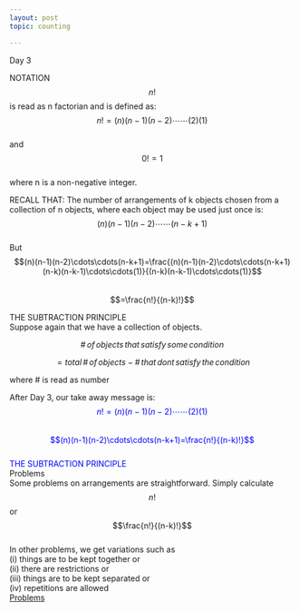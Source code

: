 ```yaml
---
layout: post
topic: counting

---
```

Day 3

NOTATION  
$$n!$$ is read as n factorian and is defined as:  
$$n!=(n)(n-1)(n-2)\cdots\cdots(2)(1)$$  
and $$0!=1$$  
where n is a non-negative integer.  

RECALL THAT:
The number of arrangements of k objects chosen from a collection of n objects, where each object may be used just once is: $$(n)(n-1)(n-2)\cdots\cdots(n-k+1)$$  
But  
$$(n)(n-1)(n-2)\cdots\cdots(n-k+1)=\frac{(n)(n-1)(n-2)\cdots\cdots(n-k+1)(n-k)(n-k-1)\cdots\cdots(1)}{(n-k)(n-k-1)\cdots\cdots(1)}$$  
$$=\frac{n!}{(n-k)!}$$  

THE SUBTRACTION PRINCIPLE  
Suppose again that we have a collection of objects.  
 
$$\#\,of\,objects\,that\,satisfy\,some\,condition$$

$$=total\,\#\,of\,objects-\#\,that\,dont\,satisfy\,the\,condition$$

where \# is read as number

After Day 3, our take away message is:  
<span style="color:blue">$$n!=(n)(n-1)(n-2)\cdots\cdots(2)(1)$$</span>     
<span style="color:blue">$$(n)(n-1)(n-2)\cdots\cdots(n-k+1)=\frac{n!}{(n-k)!}$$</span>     
<span style="color:blue">THE SUBTRACTION PRINCIPLE</span>  
Problems  
Some problems on arrangements are straightforward. Simply calculate $$n!$$ or $$\frac{n!}{(n-k)!}$$    
In other problems, we get variations such as  
(i) things are to be kept together or  
(ii) there are restrictions or   
(iii) things are to be kept separated or  
(iv) repetitions are allowed     
<a href="https://appliedmaths.moodlecloud.com/login/index.php" target="_blank">Problems</a> 